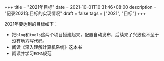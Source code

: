 +++
title = "2021年目标"
date = 2021-10-01T10:31:46+08:00
description = "记录2021年目标的实现情况"
draft = false
tags = ["2021", "目标"]
+++

2021年要达到的目标如下：

- 把`blog`和`tools`这两个项目搭建起来，配置自动发布，后续来了兴致也不至于没有地方写代码。
- 阅读《深入理解计算机系统》这本书
- 阅读并学习`ECMA`规范
